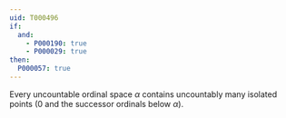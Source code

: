 ```yaml
---
uid: T000496
if:
  and:
    - P000190: true
    - P000029: true
then:
  P000057: true
---
```


Every uncountable ordinal space $\alpha$ contains uncountably many isolated points ($0$ and the successor ordinals below $\alpha$).
